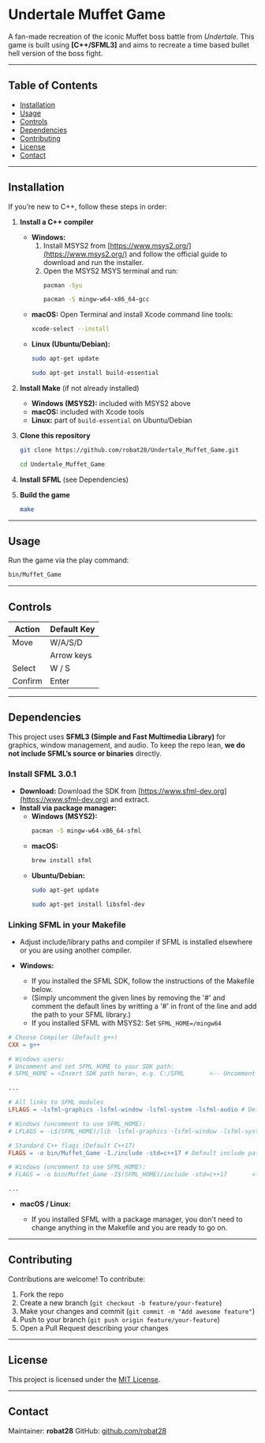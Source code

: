 # Undertale Muffet Game

A fan-made recreation of the iconic Muffet boss battle from *Undertale*. This game is built using **\[C++/SFML3]** and aims to recreate a time based bullet hell version of the boss fight.

---

## Table of Contents

* [Installation](#installation)
* [Usage](#usage)
* [Controls](#controls)
* [Dependencies](#dependencies)
* [Contributing](#contributing)
* [License](#license)
* [Contact](#contact)

---

## Installation

If you’re new to C++, follow these steps in order:

1. **Install a C++ compiler**
   - **Windows:**
     1. Install MSYS2 from [https://www.msys2.org/](https://www.msys2.org/) and follow the official guide to download and run the installer.
     2. Open the MSYS2 MSYS terminal and run: 
        ```bash
        pacman -Syu         
        ```
        ```bash
        pacman -S mingw-w64-x86_64-gcc
        ```
   - **macOS:**
        Open Terminal and install Xcode command line tools:
        ```bash
        xcode-select --install
        ```
   - **Linux (Ubuntu/Debian):**
        ```bash
        sudo apt-get update
        ```
        ```bash
        sudo apt-get install build-essential
        ```

2. **Install Make** (if not already installed)
   - **Windows (MSYS2):** included with MSYS2 above
   - **macOS:** included with Xcode tools
   - **Linux:** part of `build-essential` on Ubuntu/Debian

3. **Clone this repository**
      ```bash
      git clone https://github.com/robat28/Undertale_Muffet_Game.git
      ```
      ```bash
      cd Undertale_Muffet_Game
      ```
   
4. **Install SFML** (see Dependencies)

5. **Build the game**
      ```bash
      make
      ```

---

## Usage

Run the game via the play command:
   ```bash
   bin/Muffet_Game
   ```

---

## Controls

| Action          | Default Key |
| --------------- | ----------- |
| Move            | W/A/S/D     |
|                 | Arrow keys  |
| Select          | W / S       |
| Confirm         | Enter       |

---

## Dependencies

This project uses **SFML3 (Simple and Fast Multimedia Library)** for graphics, window management, and audio. To keep the repo lean, **we do not include SFML’s source or binaries** directly.

### Install SFML 3.0.1

*  **Download:** Download the SDK from [https://www.sfml-dev.org](https://www.sfml-dev.org) and extract.
*  **Install via package manager:**
   - **Windows (MSYS2):**
       ```bash
       pacman -S mingw-w64-x86_64-sfml
       ```
   - **macOS:**
       ```bash
       brew install sfml
       ```
   - **Ubuntu/Debian:**
       ```bash
       sudo apt-get update
       ```
       ```bash
       sudo apt-get install libsfml-dev
       ```

### Linking SFML in your Makefile

* Adjust include/library paths and compiler if SFML is installed elsewhere or you are using another compiler.

* **Windows:** 
   - If you installed the SFML SDK, follow the instructions of the Makefile below. 
   - (Simply uncomment the given lines by removing the '#' and comment the default lines by writting a '#' in front of the line and add the path to your SFML library.)
   - If you installed SFML with MSYS2: Set `SFML_HOME=/mingw64`
```makefile
# Choose Compiler (Default g++)
CXX = g++

# Windows users:
# Uncomment and set SFML_HOME to your SDK path:
# SFML_HOME = <Insert SDK path here>, e.g. C:/SFML       <-- Uncomment 

...

# All links to SFML modules
LFLAGS = -lsfml-graphics -lsfml-window -lsfml-system -lsfml-audio # Default (cross-platform)

# Windows (uncomment to use SFML_HOME):
# LFLAGS = -L$(SFML_HOME)/lib -lsfml-graphics -lsfml-window -lsfml-system -lsfml-audio       <-- Uncomment 

# Standard C++ flags (Default C++17)
FLAGS = -o bin/Muffet_Game -I./include -std=c++17 # Default include path

# Windows (uncomment to use SFML_HOME):
# FLAGS = -o bin/Muffet_Game -I$(SFML_HOME)/include -std=c++17       <-- Uncomment 

...
```

* **macOS / Linux:**

   - If you installed SFML with a package manager, you don't need to change anything in the Makefile and you are ready to go on.

---

## Contributing

Contributions are welcome! To contribute:

1. Fork the repo
2. Create a new branch (`git checkout -b feature/your-feature`)
3. Make your changes and commit (`git commit -m "Add awesome feature"`)
4. Push to your branch (`git push origin feature/your-feature`)
5. Open a Pull Request describing your changes

---

## License

This project is licensed under the [MIT License](LICENSE).

---

## Contact

Maintainer: **robat28**
GitHub: [github.com/robat28](https://github.com/robat28)
